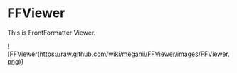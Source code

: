 # FFViewer

This is FrontFormatter Viewer.


![FFViewer(https://raw.github.com/wiki/meganii/FFViewer/images/FFViewer.png)]
